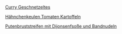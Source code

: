 [Curry Geschnetzeltes](curry-geschnetzeltes.md)

[Hähnchenkeulen Tomaten Kartoffeln](haehnchen-tomaten-kartoffeln-backofen.md)

[Putenbruststreifen mit Dijonsenfsoße und Bandnudeln](putenbrust_dijonsenf.md)

